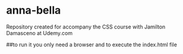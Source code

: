 # anna-bella
Repository created for accompany the CSS course with Jamilton Damasceno at Udemy.com


##to run it
you only need a browser and to execute the index.html file
